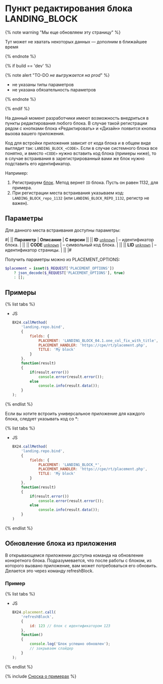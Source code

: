 # Пункт редактирования блока LANDING_BLOCK

{% note warning "Мы еще обновляем эту страницу" %}

Тут может не хватать некоторых данных — дополним в ближайшее время

{% endnote %}

{% if build == 'dev' %}

{% note alert "TO-DO _не выгружается на prod_" %}

- не указаны типы параметров
- не указана обязательность параметров

{% endnote %}

{% endif %}

На данный момент разработчики имеют возможность внедриться в пункты редактирования любого блока. В случае такой регистрации рядом с кнопками блока «Редактировать» и «Дизайн» появится кнопка вызова вашего приложения.

Код для встройки приложения зависит от кода блока и в общем виде выглядит так: `LANDING_BLOCK_<CODE>`. Если в случае системного блока все понятно, и вместо `<CODE>` нужно вставить код блока (примеры ниже), то в случае встраивания в зарегистрированный вами же блок нужно подставить его идентификатор.

Например:

1. Регистрируем [блок](../user-blocks/landing-repo-register.md). Метод вернет `ID` блока. Пусть он равен 1132, для примера.
2. При регистрации места встраивания указываем код: `LANDING_BLOCK_repo_1132` (или `LANDING_BLOCK_REPO_1132`, регистр не важен).

## Параметры

Для данного места встраивания доступны параметры:

#|
|| **Параметр** | **Описание** | **С версии** ||
|| **ID**
[`unknown`](../../data-types.md) | – идентификатор блока. | ||
|| **CODE**
[`unknown`](../../data-types.md) | – символьный код блока. | ||
|| **LID**
[`unknown`](../../data-types.md) | – идентификатор страницы. | ||
|#

Получить параметры можно из PLACEMENT_OPTIONS:

```php
$placement = isset($_REQUEST['PLACEMENT_OPTIONS'])
    ? json_decode($_REQUEST['PLACEMENT_OPTIONS'], true)
    : [];
```

## Примеры

{% list tabs %}

- JS

    ```js
    BX24.callMethod(
        'landing.repo.bind',
        {
            fields: {
                PLACEMENT: 'LANDING_BLOCK_04.1.one_col_fix_with_title',
                PLACEMENT_HANDLER: 'https://cpe/rt/placement.php',
                TITLE: 'My block'
            }
        },
        function(result)
        {
            if(result.error())
                console.error(result.error());
            else
                console.info(result.data());
        }
    );
    ```

{% endlist %}



Если вы хотите встроить универсальное приложение для каждого блока, следует указывать код со *:

{% list tabs %}

- JS

    ```js
    BX24.callMethod(
        'landing.repo.bind',
        {
            fields: {
                PLACEMENT: 'LANDING_BLOCK_*',
                PLACEMENT_HANDLER: 'https://cpe/rt/placement.php',
                TITLE: 'My block'
            }
        },
        function(result)
        {
            if(result.error())
                console.error(result.error());
            else
                console.info(result.data());
        }
    )
    ```

{% endlist %}

## Обновление блока из приложения

В открывающемся приложении доступна команда на обновление конкретного блока. Подразумевается, что после работы с блоком, из которого вызвано приложение, вам может потребоваться его обновить. Делается это через команду refreshBlock.

### Пример

{% list tabs %}

- JS

    ```js
    BX24.placement.call(
        'refreshBlock',
        {
            id: 123 // блок с идентификатором 123
        },
        function()
        {
            console.log('Блок успешно обновлен');
            // закрываем слайдер
        }
    );
    ```

{% endlist %}

{% include [Сноска о примерах](../../../_includes/examples.md) %}